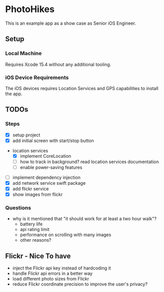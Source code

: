 # PhotoHikes

This is an example app as a show case as Senior iOS Engineer.

## Setup

### Local Machine
Requires Xcode 15.4 without any additional tooling.

### iOS Device Requirements
The iOS devices requires Location Services and GPS capabilities to install the app. 


## TODOs

### Steps
- [x] setup project
- [x] add initial screen with start/stop button
- location services
  - [x] implement CoreLocation
  - [ ] how to track in background? read location services documentation
  - [ ] enable power-saving features
- [ ] implement dependency injection
- [x] add network service swift package
- [x] add flickr service
- [x] show images from flickr

### Questions
- why is it mentioned that "it should work for at least a two hour walk"?
  - battery life
  - api rating limit
  - performance on scrolling with many images
  - other reasons?


## Flickr - Nice To have
- inject the Flickr api key instead of hardcoding it
- handle Flickr api errors in a better way
- load different photo sizes from Flickr
- reduce Flickr coordinate precision to improve the user's privacy?
 
